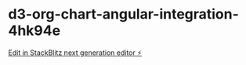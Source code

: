 # d3-org-chart-angular-integration-4hk94e

[Edit in StackBlitz next generation editor ⚡️](https://stackblitz.com/~/github.com/nagyzoltan1025/d3-org-chart-angular-integration-4hk94e)